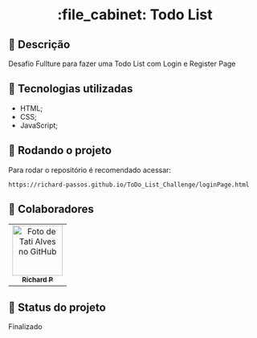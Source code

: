 <h1 align="center">:file_cabinet: Todo List</h1>

## :memo: Descrição
Desafio Fullture para fazer uma Todo List com Login e Register Page

## :wrench: Tecnologias utilizadas
* HTML;
* CSS;
* JavaScript;

## :rocket: Rodando o projeto
Para rodar o repositório é recomendado acessar:
```
https://richard-passos.github.io/ToDo_List_Challenge/loginPage.html
```

## :handshake: Colaboradores
<table>
  <tr>
    <td align="center">
      <a href="[http://github.com/tatialveso](https://github.com/Richard-Passos/Richard-Passos)">
        <img src="https://avatars.githubusercontent.com/u/56259137?v=4" width="100px;" alt="Foto de Tati Alves no GitHub"/><br>
        <sub>
          <b>Richard P</b>
        </sub>
      </a>
    </td>
  </tr>
</table>

## :dart: Status do projeto
Finalizado
